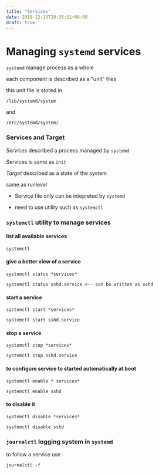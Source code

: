 ```yaml
---
title: "Services"
date: 2018-12-13T20:36:51+09:00
draft: true
---
```


# Managing `systemd` services

`systemd` manage process as a whole

each component is described as a "unit" files

this unit file is stored in

	/lib/systemd/system

and 

	/etc/systemd/system/

### Services and Target

*Services* described a process managed by `systemd`

Services is same as `init`

*Target* described as a state of the system

same as runlevel

* Service file only can be intepreted by `systemd` 

* need to use utility such as `systemctl`

### `systemctl` utility to manage services

#### list all available services

	systemctl

#### give a better view of a service

	systemctl status *services*

	systemctl status sshd.service <-- can be written as sshd 

#### start a service

	systemctl start *services*

	systemctl start sshd.service

#### stop a service

	systemctl stop *services*

	systemctl stop sshd.service

#### to configure service to started automatically at boot

	systemctl enable * services*

	systemctl enable sshd

#### to disable it

	systemctl disable *services*

	systemctl disable sshd

### `journalctl` logging system in `systemd`

to follow a service use 

	journalctl -f


